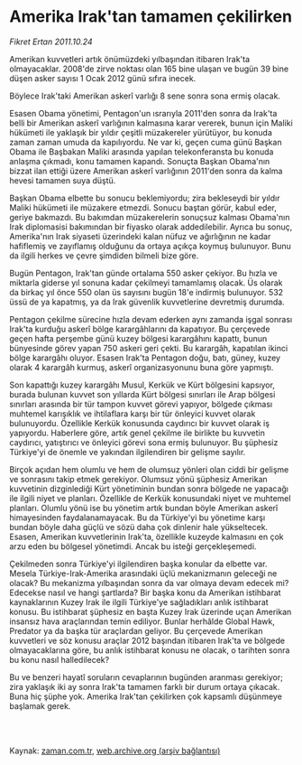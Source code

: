 # Amerika Irak'tan tamamen çekilirken

*Fikret Ertan 2011.10.24*

<td class="columnist-detail">
<p>Amerikan kuvvetleri artık önümüzdeki yılbaşından itibaren Irak'ta olmayacaklar. 2008'de zirve noktası olan 165 bine ulaşan ve bugün 39 bine düşen asker sayısı 1 Ocak 2012 günü sıfıra inecek.</p>
<p>
<div id="haberMetinDiv">
<p>Böylece Irak'taki Amerikan askerî varlığı 8 sene sonra sona ermiş olacak. 
<p> Esasen Obama yönetimi, Pentagon'un ısrarıyla 2011'den sonra da Irak'ta belli bir Amerikan askerî varlığının kalmasına karar vererek, bunun için Maliki hükümeti ile yaklaşık bir yıldır çeşitli müzakereler yürütüyor, bu konuda zaman zaman umuda da kapılıyordu. Ne var ki, geçen cuma günü Başkan Obama ile Başbakan Maliki arasında yapılan telekonferansta bu konuda anlaşma çıkmadı, konu tamamen kapandı. Sonuçta Başkan Obama'nın bizzat ilan ettiği üzere Amerikan askerî varlığının 2011'den sonra da kalma hevesi tamamen suya düştü. 
<p> Başkan Obama elbette bu sonucu beklemiyordu; zira bekleseydi bir yıldır Maliki hükümeti ile müzakere etmezdi. Sonucu baştan görür, kabul eder, geriye bakmazdı. Bu bakımdan müzakerelerin sonuçsuz kalması Obama'nın Irak diplomasisi bakımından bir fiyasko olarak addedilebilir. Ayrıca bu sonuç, Amerika'nın Irak siyaseti üzerindeki kalan nüfuz ve ağırlığının ne kadar hafiflemiş ve zayıflamış olduğunu da ortaya açıkça koymuş bulunuyor. Bunu da ilgili herkes ve çevre şimdiden bilmeli bize göre. 
<p> Bugün Pentagon, Irak'tan günde ortalama 550 asker çekiyor. Bu hızla ve miktarla giderse yıl sonuna kadar çekilmeyi tamamlamış olacak. Üs olarak da birkaç yıl önce 550 olan üs sayısını bugün 18'e indirmiş bulunuyor. 532 üssü de ya kapatmış, ya da Irak güvenlik kuvvetlerine devretmiş durumda. 
<p> Pentagon çekilme sürecine hızla devam ederken aynı zamanda işgal sonrası Irak'ta kurduğu askerî bölge karargâhlarını da kapatıyor. Bu çerçevede geçen hafta perşembe günü kuzey bölgesi karargâhını kapattı, bunun bünyesinde görev yapan 750 askeri geri çekti. Bu karargâh, kapatılan ikinci bölge karargâhı oluyor. Esasen Irak'ta Pentagon doğu, batı, güney, kuzey olarak 4 karargâh kurmuş, askerî organizasyonunu buna göre yapmıştı. 
<p> Son kapattığı kuzey karargâhı Musul, Kerkük ve Kürt bölgesini kapsıyor, burada bulunan kuvvet son yıllarda Kürt bölgesi sınırları ile Arap bölgesi sınırları arasında bir tür tampon kuvvet görevi yapıyor, bölgede çıkması muhtemel karışıklık ve ihtilaflara karşı bir tür önleyici kuvvet olarak bulunuyordu. Özellikle Kerkük konusunda caydırıcı bir kuvvet olarak iş yapıyordu. Haberlere göre, artık genel çekilme ile birlikte bu kuvvetin caydırıcı, yatıştırıcı ve önleyici görevi sona ermiş bulunuyor. Bu şüphesiz Türkiye'yi de önemle ve yakından ilgilendiren bir gelişme sayılır. 
<p> Birçok açıdan hem olumlu ve hem de olumsuz yönleri olan ciddi bir gelişme ve sonrasını takip etmek gerekiyor. Olumsuz yönü şüphesiz Amerikan kuvvetinin dizginlediği Kürt yönetiminin bundan sonra bölgede ne yapacağı ile ilgili niyet ve planları. Özellikle de Kerkük konusundaki niyet ve muhtemel planları. Olumlu yönü ise bu yönetim artık bundan böyle Amerikan askerî himayesinden faydalanamayacak. Bu da Türkiye'yi bu yönetime karşı bundan böyle daha güçlü ve sözü daha çok dinlenir hale yükseltecek. Esasen, Amerikan kuvvetlerinin Irak'ta, özellikle kuzeyde kalmasını en çok arzu eden bu bölgesel yönetimdi. Ancak bu isteği gerçekleşemedi. 
<p> Çekilmeden sonra Türkiye'yi ilgilendiren başka konular da elbette var. Mesela Türkiye-Irak-Amerika arasındaki üçlü mekanizmanın geleceği ne olacak? Bu mekanizma yılbaşından sonra da var olmaya devam edecek mi? Edecekse nasıl ve hangi şartlarda? Bir başka konu da Amerikan istihbarat kaynaklarının Kuzey Irak ile ilgili Türkiye'ye sağladıkları anlık istihbarat konusu. Bu istihbarat şüphesiz en başta Kuzey Irak üzerinde uçan Amerikan insansız hava araçlarından temin ediliyor. Bunlar herhâlde Global Hawk, Predator ya da başka tür araçlardan geliyor. Bu çerçevede Amerikan kuvvetleri ve söz konusu araçlar 2012 başından itibaren Irak'ta ve bölgede olmayacaklarına göre, bu anlık istihbarat konusu ne olacak, o tarihten sonra bu konu nasıl halledilecek? 
<p> Bu ve benzeri hayatî soruların cevaplarının bugünden aranması gerekiyor; zira yaklaşık iki ay sonra Irak'ta tamamen farklı bir durum ortaya çıkacak. Buna hiç şüphe yok. Amerika Irak'tan çekilirken çok kapsamlı düşünmeye başlamak gerek. </p></p></p></p></p></p></p></p></p></div>
</p>


<p><br>
		 </br></p></td>

Kaynak: [zaman.com.tr](http://zaman.com.tr/yazar.do?yazino=1194181), [web.archive.org (arşiv bağlantısı)](http://web.archive.org/web/20111118053245/http://www.zaman.com.tr:80/yazar.do?yazino=1194181)
